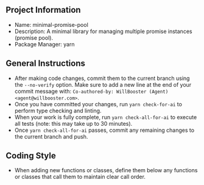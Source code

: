 ## Project Information

- Name: minimal-promise-pool
- Description: A minimal library for managing multiple promise instances (promise pool).
- Package Manager: yarn

## General Instructions

- After making code changes, commit them to the current branch using the `--no-verify` option. Make sure to add a new line at the end of your commit message with: `Co-authored-by: WillBooster (Agent) <agent@willbooster.com>`.
- Once you have committed your changes, run `yarn check-for-ai` to perform type checking and linting.
- When your work is fully complete, run `yarn check-all-for-ai` to execute all tests (note: this may take up to 30 minutes).
- Once `yarn check-all-for-ai` passes, commit any remaining changes to the current branch and push.

## Coding Style

- When adding new functions or classes, define them below any functions or classes that call them to maintain clear call order.
